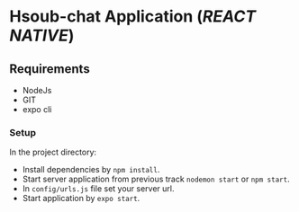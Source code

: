 # Hsoub-chat Application (*REACT NATIVE*)

## Requirements
* NodeJs
* GIT
* expo cli

### Setup
In the project directory:
* Install dependencies by `npm install`.
* Start server application from previous track `nodemon start` or `npm start`.
* In `config/urls.js` file set your server url.
* Start application by `expo start`.
